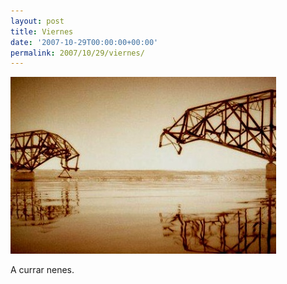```yaml
---
layout: post
title: Viernes
date: '2007-10-29T00:00:00+00:00'
permalink: 2007/10/29/viernes/
---
```

<img src='/assets/bridge.jpg' alt='bridge.jpg' class="centro_borde" />

A currar nenes.
